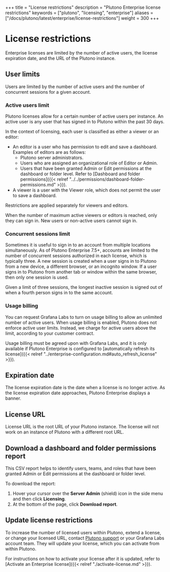 +++
title = "License restrictions"
description = "Plutono Enterprise license restrictions"
keywords = ["plutono", "licensing", "enterprise"]
aliases = ["/docs/plutono/latest/enterprise/license-restrictions"]
weight = 300
+++

# License restrictions

Enterprise licenses are limited by the number of active users, the license expiration date, and the URL of the Plutono instance.

## User limits

Users are limited by the number of active users and the number of concurrent sessions for a given account.

### Active users limit

Plutono licenses allow for a certain number of active users per instance. An active user is any user that has signed in to Plutono within the past 30 days.

In the context of licensing, each user is classified as either a viewer or an editor:

- An editor is a user who has permission to edit and save a dashboard. Examples of editors are as follows:
    - Plutono server administrators.
    - Users who are assigned an organizational role of Editor or Admin.
    - Users that have been granted Admin or Edit permissions at the dashboard or folder level. Refer to [Dashboard and folder permissions]({{< relref "../../permissions/dashboard-folder-permissions.md" >}}).
- A viewer is a user with the Viewer role, which does not permit the user to save a dashboard.

Restrictions are applied separately for viewers and editors.

When the number of maximum active viewers or editors is reached, only they can sign in. New users or non-active users cannot sign in.

### Concurrent sessions limit

Sometimes it is useful to sign in to an account from multiple locations simultaneously. As of Plutono Enterprise 7.5+, accounts are limited to the number of concurrent sessions authorized in each license, which is typically three. A new session is created when a user signs in to Plutono from a new device, a different browser, or an incognito window. If a user signs in to Plutono from another tab or window within the same browser, then only one session is used.

Given a limit of three sessions, the longest inactive session is signed out of when a fourth person signs in to the same account.

### Usage billing

You can request Grafana Labs to turn on usage billing to allow an unlimited number of active users. When usage billing is enabled, Plutono does not enforce active user limits. Instead, we charge for active users above the limit, according to your customer contract.

Usage billing must be agreed upon with Grafana Labs, and it is only available if Plutono Enterprise is configured to [automatically refresh its license]({{< relref "../enterprise-configuration.md#auto_refresh_license" >}}).

## Expiration date

The license expiration date is the date when a license is no longer active. As the license expiration date approaches, Plutono Enterprise displays a banner.

## License URL

License URL is the root URL of your Plutono instance. The license will not work on an instance of Plutono with a different root URL.

## Download a dashboard and folder permissions report

This CSV report helps to identify users, teams, and roles that have been granted Admin or Edit permissions at the dashboard or folder level.

To download the report:
1. Hover your cursor over the **Server Admin** (shield) icon in the side menu and then click **Licensing**.
1. At the bottom of the page, click **Download report**.

## Update license restrictions

To increase the number of licensed users within Plutono, extend a license, or change your licensed URL, contact [Plutono support](https://grafana.com/profile/org#support) or your Grafana Labs account team. They will update your license, which you can activate from within Plutono.

For instructions on how to activate your license after it is updated, refer to [Activate an Enterprise license]({{< relref "./activate-license.md" >}}).
